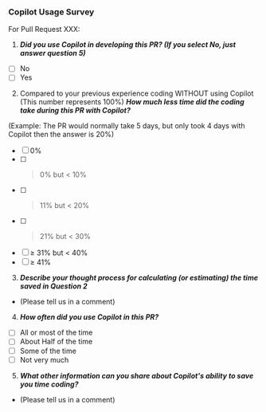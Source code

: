 ### Copilot Usage Survey

For Pull Request XXX:

1. ***Did you use Copilot in developing this PR? (If you select No, just answer question 5)***
- [ ] No
- [ ] Yes

2. Compared to your previous experience coding WITHOUT using Copilot (This number represents 100%) ***How much less time did the coding take during this PR with Copilot?***

(Example: The PR would normally take 5 days, but only took 4 days with Copilot then the answer is 20%)
- [ ] 0%
- [ ] > 0% but < 10%
- [ ] > 11% but < 20%
- [ ] > 21% but < 30%
- [ ] ≥ 31% but < 40%
- [ ] ≥ 41%

3. ***Describe your thought process for calculating (or estimating) the time saved in Question 2***

- (Please tell us in a comment)

4. ***How often did you use Copilot in this PR?***
- [ ] All or most of the time
- [ ] About Half of the time
- [ ] Some of the time
- [ ] Not very much

5. ***What other information can you share about Copilot's ability to save you time coding?*** 

- (Please tell us in a comment)